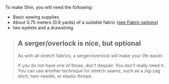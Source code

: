 To make Shin, you will need the following:

- Basic sewing supplies
- About 0.75 meters (0.8 yards) of a suitable fabric ([see Fabric options](/docs/patterns/shin/fabric))
- two eyelets and a drawstring

> ## A serger/overlock is nice, but optional
>
> As with all stretch fabrics, a serger/overlock will make your life easier.
>
> If you do not have one of those, don't despair. You don't really need it.
> You can use another technique for stretch seams, such as a zig-zag stich, twin needle, or elastic thread.
